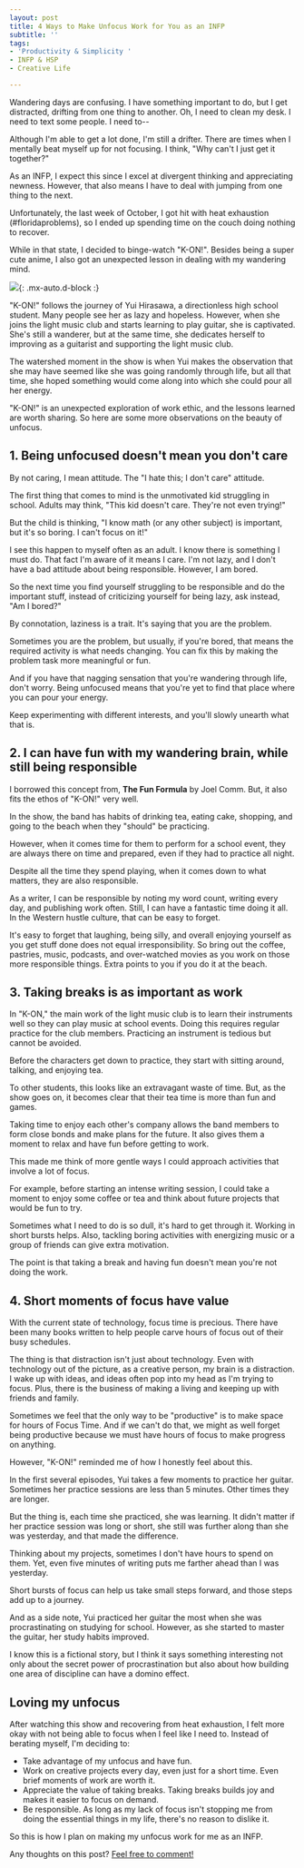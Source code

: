 ```yaml
---
layout: post
title: 4 Ways to Make Unfocus Work for You as an INFP
subtitle: ''
tags:
- 'Productivity & Simplicity '
- INFP & HSP
- Creative Life

---
```

Wandering days are confusing. I have something important to do, but I get distracted, drifting from one thing to another. Oh, I need to clean my desk. I need to text some people. I need to--

Although I'm able to get a lot done, I'm still a drifter. There are times when I mentally beat myself up for not focusing. I think, "Why can't I just get it together?"

As an INFP, I expect this since I excel at divergent thinking and appreciating newness. However, that also means I have to deal with jumping from one thing to the next.

Unfortunately, the last week of October, I got hit with heat exhaustion (#floridaproblems), so I ended up spending time on the couch doing nothing to recover.

While in that state, I decided to binge-watch "K-ON!". Besides being a super cute anime, I also got an unexpected lesson in dealing with my wandering mind.

![](/uploads/4-tips-unfocus-infp.png){: .mx-auto.d-block :}

"K-ON!" follows the journey of Yui Hirasawa, a directionless high school student. Many people see her as lazy and hopeless. However, when she joins the light music club and starts learning to play guitar, she is captivated. She's still a wanderer, but at the same time, she dedicates herself to improving as a guitarist and supporting the light music club.

The watershed moment in the show is when Yui makes the observation that she may have seemed like she was going randomly through life, but all that time, she hoped something would come along into which she could pour all her energy.

"K-ON!" is an unexpected exploration of work ethic, and the lessons learned are worth sharing. So here are some more observations on the beauty of unfocus.

## 1. Being unfocused doesn't mean you don't care

By not caring, I mean attitude. The "I hate this; I don't care" attitude.

The first thing that comes to mind is the unmotivated kid struggling in school. Adults may think, "This kid doesn't care. They're not even trying!"

But the child is thinking, "I know math (or any other subject) is important, but it's so boring. I can't focus on it!"

I see this happen to myself often as an adult. I know there is something I must do. That fact I'm aware of it means I care. I'm not lazy, and I don't have a bad attitude about being responsible. However, I am bored.

So the next time you find yourself struggling to be responsible and do the important stuff, instead of criticizing yourself for being lazy, ask instead, "Am I bored?"

By connotation, laziness is a trait. It's saying that you are the problem.

Sometimes you are the problem, but usually, if you're bored, that means the required activity is what needs changing. You can fix this by making the problem task more meaningful or fun.

And if you have that nagging sensation that you're wandering through life, don't worry. Being unfocused means that you're yet to find that place where you can pour your energy.

Keep experimenting with different interests, and you'll slowly unearth what that is.

## 2. I can have fun with my wandering brain, while still being responsible

I borrowed this concept from, **The Fun Formula** by Joel Comm. But, it also fits the ethos of "K-ON!" very well.

In the show, the band has habits of drinking tea, eating cake, shopping, and going to the beach when they "should" be practicing.

However, when it comes time for them to perform for a school event, they are always there on time and prepared, even if they had to practice all night.

Despite all the time they spend playing, when it comes down to what matters, they are also responsible.

As a writer, I can be responsible by noting my word count, writing every day, and publishing work often. Still, I can have a fantastic time doing it all. In the Western hustle culture, that can be easy to forget.

It's easy to forget that laughing, being silly, and overall enjoying yourself as you get stuff done does not equal irresponsibility. So bring out the coffee, pastries, music, podcasts, and over-watched movies as you work on those more responsible things. Extra points to you if you do it at the beach.

## 3. Taking breaks is as important as work

In "K-ON," the main work of the light music club is to learn their instruments well so they can play music at school events. Doing this requires regular practice for the club members. Practicing an instrument is tedious but cannot be avoided.

Before the characters get down to practice, they start with sitting around, talking, and enjoying tea.

To other students, this looks like an extravagant waste of time. But, as the show goes on, it becomes clear that their tea time is more than fun and games.

Taking time to enjoy each other's company allows the band members to form close bonds and make plans for the future. It also gives them a moment to relax and have fun before getting to work.

This made me think of more gentle ways I could approach activities that involve a lot of focus.

For example, before starting an intense writing session, I could take a moment to enjoy some coffee or tea and think about future projects that would be fun to try.

Sometimes what I need to do is so dull, it's hard to get through it. Working in short bursts helps. Also, tackling boring activities with energizing music or a group of friends can give extra motivation.

The point is that taking a break and having fun doesn't mean you're not doing the work.

## 4. Short moments of focus have value

With the current state of technology, focus time is precious. There have been many books written to help people carve hours of focus out of their busy schedules.

The thing is that distraction isn't just about technology. Even with technology out of the picture, as a creative person, my brain is a distraction. I wake up with ideas, and ideas often pop into my head as I'm trying to focus.  Plus, there is the business of making a living and keeping up with friends and family.

Sometimes we feel that the only way to be "productive" is to make space for hours of Focus Time. And if we can't do that, we might as well forget being productive because we must have hours of focus to make progress on anything.

However, "K-ON!" reminded me of how I honestly feel about this.

In the first several episodes, Yui takes a few moments to practice her guitar. Sometimes her practice sessions are less than 5 minutes. Other times they are longer.

But the thing is, each time she practiced, she was learning. It didn't matter if her practice session was long or short, she still was further along than she was yesterday, and that made the difference.

Thinking about my projects, sometimes I don't have hours to spend on them. Yet, even five minutes of writing puts me farther ahead than I was yesterday.

Short bursts of focus can help us take small steps forward, and those steps add up to a journey.

And as a side note, Yui practiced her guitar the most when she was procrastinating on studying for school. However, as she started to master the guitar, her study habits improved.

I know this is a fictional story, but I think it says something interesting not only about the secret power of procrastination but also about how building one area of discipline can have a domino effect.

## Loving my unfocus

After watching this show and recovering from heat exhaustion, I felt more okay with not being able to focus when I feel like I need to. Instead of berating myself, I'm deciding to:

* Take advantage of my unfocus and have fun.
* Work on creative projects every day, even just for a short time. Even brief moments of work are worth it.
* Appreciate the value of taking breaks. Taking breaks builds joy and makes it easier to focus on demand.
* Be responsible. As long as my lack of focus isn't stopping me from doing the essential things in my life, there's no reason to dislike it.

So this is how I plan on making my unfocus work for me as an INFP.

Any thoughts on this post? [Feel free to comment!](https://www.buymeacoffee.com/arcadiapage/4-ways-make-unfocus-work-you-infp)